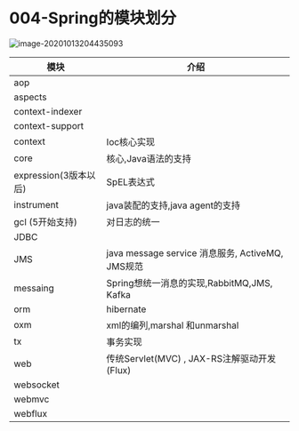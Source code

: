 # 004-Spring的模块划分

![image-20201013204435093](../../assets/image-20201013204435093.png)

| 模块                  | 介绍                                             |
| --------------------- | ------------------------------------------------ |
| aop                   |                                                  |
| aspects               |                                                  |
| context-indexer       |                                                  |
| context-support       |                                                  |
| context               | Ioc核心实现                                      |
| core                  | 核心,Java语法的支持                              |
| expression(3版本以后) | SpEL表达式                                       |
| instrument            | java装配的支持,java agent的支持                  |
| gcl (5开始支持)       | 对日志的统一                                     |
| JDBC                  |                                                  |
| JMS                   | java message service 消息服务, ActiveMQ, JMS规范 |
| messaing              | Spring想统一消息的实现,RabbitMQ,JMS, Kafka       |
| orm                   | hibernate                                        |
| oxm                   | xml的编列,marshal 和unmarshal                    |
| tx                    | 事务实现                                         |
| web                   | 传统Servlet(MVC) , JAX-RS注解驱动开发(Flux)      |
| websocket             |                                                  |
| webmvc                |                                                  |
| webflux               |                                                  |


